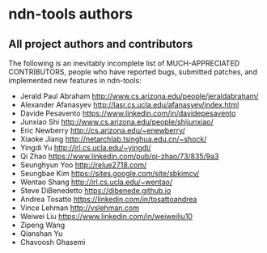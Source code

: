 # ndn-tools authors

## All project authors and contributors

The following is an inevitably incomplete list of MUCH-APPRECIATED CONTRIBUTORS,
people who have reported bugs, submitted patches, and implemented new features
in ndn-tools:

* Jerald Paul Abraham   <http://www.cs.arizona.edu/people/jeraldabraham/>
* Alexander Afanasyev   <http://lasr.cs.ucla.edu/afanasyev/index.html>
* Davide Pesavento      <https://www.linkedin.com/in/davidepesavento>
* Junxiao Shi           <http://www.cs.arizona.edu/people/shijunxiao/>
* Eric Newberry         <http://cs.arizona.edu/~enewberry/>
* Xiaoke Jiang          <http://netarchlab.tsinghua.edu.cn/~shock/>
* Yingdi Yu             <http://irl.cs.ucla.edu/~yingdi/>
* Qi Zhao               <https://www.linkedin.com/pub/qi-zhao/73/835/9a3>
* Seunghyun Yoo         <http://relue2718.com/>
* Seungbae Kim          <https://sites.google.com/site/sbkimcv/>
* Wentao Shang          <http://irl.cs.ucla.edu/~wentao/>
* Steve DiBenedetto     <https://dibenede.github.io>
* Andrea Tosatto        <https://linkedin.com/in/tosattoandrea>
* Vince Lehman          <http://vslehman.com>
* Weiwei Liu            <https://www.linkedin.com/in/weiweiliu10>
* Zipeng Wang
* Qianshan Yu
* Chavoosh Ghasemi
